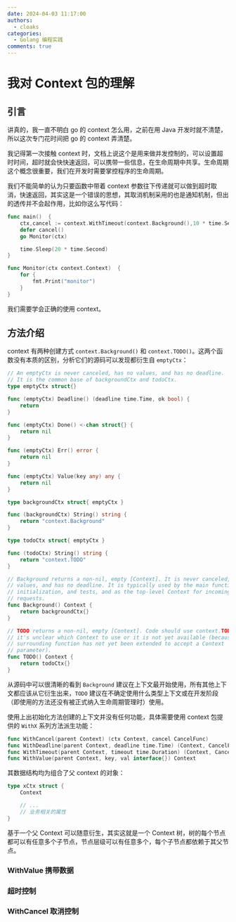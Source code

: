 ```yaml
---
date: 2024-04-03 11:17:00
authors:
  - cloaks
categories:
  - Golang 编程实践
comments: true
---
```


# 我对 Context 包的理解

## 引言

讲真的，我一直不明白 go 的 context 怎么用，之前在用 Java 开发时就不清楚，所以这次专门花时间把 go 的 context 弄清楚。

我记得第一次接触 context 时，文档上说这个是用来做并发控制的，可以设置超时时间，超时就会快快速返回，可以携带一些信息，在生命周期中共享。生命周期这个概念很重要，我们在开发时需要掌控程序的生命周期。

我们不能简单的认为只要函数中带着 context 参数往下传递就可以做到超时取消，快速返回，其实这是一个错误的思想，其取消机制采用的也是通知机制，但出的透传并不会起作用，比如你这么写代码：

```go
func main()  {
    ctx,cancel := context.WithTimeout(context.Background(),10 * time.Second)
    defer cancel()
    go Monitor(ctx)

    time.Sleep(20 * time.Second)
}

func Monitor(ctx context.Context)  {
    for {
        fmt.Print("monitor")
    }
}
```

我们需要学会正确的使用 context。

<!-- more -->

## 方法介绍

context 有两种创建方式 `context.Background()` 和 `context.TODO()`。这两个函数没有本质的区别，分析它们的源码可以发现都衍生自 `emptyCtx`：

```go
// An emptyCtx is never canceled, has no values, and has no deadline.
// It is the common base of backgroundCtx and todoCtx.
type emptyCtx struct{}

func (emptyCtx) Deadline() (deadline time.Time, ok bool) {
	return
}

func (emptyCtx) Done() <-chan struct{} {
	return nil
}

func (emptyCtx) Err() error {
	return nil
}

func (emptyCtx) Value(key any) any {
	return nil
}

type backgroundCtx struct{ emptyCtx }

func (backgroundCtx) String() string {
	return "context.Background"
}

type todoCtx struct{ emptyCtx }

func (todoCtx) String() string {
	return "context.TODO"
}

// Background returns a non-nil, empty [Context]. It is never canceled, has no
// values, and has no deadline. It is typically used by the main function,
// initialization, and tests, and as the top-level Context for incoming
// requests.
func Background() Context {
	return backgroundCtx{}
}

// TODO returns a non-nil, empty [Context]. Code should use context.TODO when
// it's unclear which Context to use or it is not yet available (because the
// surrounding function has not yet been extended to accept a Context
// parameter).
func TODO() Context {
	return todoCtx{}
}
```

从源码中可以很清晰的看到 `Background` 建议在上下文最开始使用，所有其他上下文都应该从它衍生出来，`TODO` 建议在不确定使用什么类型上下文或在开发阶段（即使用的方法还没有被正式纳入生命周期管理时）使用。

使用上出初始化方法创建的上下文并没有任何功能，具体需要使用 context 包提供的 `WithX` 系列方法派生功能：

```go
func WithCancel(parent Context) (ctx Context, cancel CancelFunc)
func WithDeadline(parent Context, deadline time.Time) (Context, CancelFunc)
func WithTimeout(parent Context, timeout time.Duration) (Context, CancelFunc)
func WithValue(parent Context, key, val interface{}) Context
```

其数据结构均为组合了父 context 的对象：

```go
type xCtx struct {
    Context

    // ...
    // 业务相关的属性
}
```

基于一个父 Context 可以随意衍生，其实这就是一个 Context 树，树的每个节点都可以有任意多个子节点，节点层级可以有任意多个，每个子节点都依赖于其父节点。

### WithValue 携带数据

### 超时控制

### WithCancel 取消控制